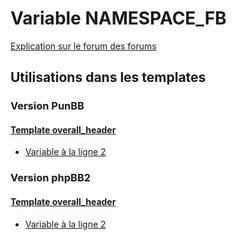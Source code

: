 # Variable NAMESPACE_FB
[Explication sur le forum des forums](http://forum.forumactif.com/t294113-listing-des-variables#NAMESPACE_FB)
## Utilisations dans les templates
### Version PunBB
#### [Template overall_header](punbb/overall_header.md)
* [Variable à la ligne 2](../punbb/overall_header.tpl#L2)
### Version phpBB2
#### [Template overall_header](subsilver/overall_header.md)
* [Variable à la ligne 2](../subsilver/overall_header.tpl#L2)